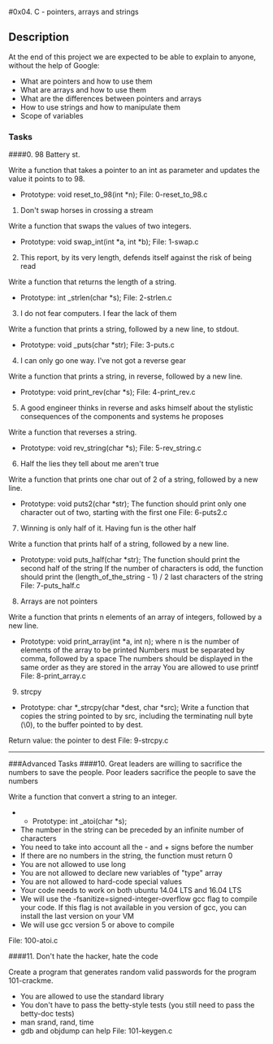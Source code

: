 #0x04. C - pointers, arrays and strings
## Description
At the end of this project we are expected to be able to explain to anyone, without the help of Google:
- What are pointers and how to use them
- What are arrays and how to use them
- What are the differences between pointers and arrays
- How to use strings and how to manipulate them
- Scope of variables

### Tasks
####0. 98 Battery st.

Write a function that takes a pointer to an int as parameter and updates the value it points to to 98.

- Prototype: void reset_to_98(int *n);
File: 0-reset_to_98.c
1. Don't swap horses in crossing a stream

Write a function that swaps the values of two integers.

- Prototype: void swap_int(int *a, int *b);
File: 1-swap.c

2. This report, by its very length, defends itself against the risk of being read

Write a function that returns the length of a string.

- Prototype: int _strlen(char *s);
File: 2-strlen.c

3. I do not fear computers. I fear the lack of them

Write a function that prints a string, followed by a new line, to stdout.

- Prototype: void _puts(char *str);
File: 3-puts.c

4. I can only go one way. I've not got a reverse gear

Write a function that prints a string, in reverse, followed by a new line.

- Prototype: void print_rev(char *s);
File: 4-print_rev.c

5. A good engineer thinks in reverse and asks himself about the stylistic consequences of the components and systems he proposes

Write a function that reverses a string.

- Prototype: void rev_string(char *s);
File: 5-rev_string.c

6. Half the lies they tell about me aren't true

Write a function that prints one char out of 2 of a string, followed by a new line.

- Prototype: void puts2(char *str);
The function should print only one character out of two, starting with the first one
File: 6-puts2.c

7. Winning is only half of it. Having fun is the other half

Write a function that prints half of a string, followed by a new line.

- Prototype: void puts_half(char *str);
The function should print the second half of the string
If the number of characters is odd, the function should print the (length_of_the_string - 1) / 2 last characters of the string
File: 7-puts_half.c


8. Arrays are not pointers

Write a function that prints n elements of an array of integers, followed by a new line.

- Prototype: void print_array(int *a, int n);
where n is the number of elements of the array to be printed
Numbers must be separated by comma, followed by a space
The numbers should be displayed in the same order as they are stored in the array
You are allowed to use printf
File: 8-print_array.c

9. strcpy

- Prototype: char *_strcpy(char *dest, char *src);
Write a function that copies the string pointed to by src, including the terminating null byte (\0), to the buffer pointed to by dest.

Return value: the pointer to dest
File: 9-strcpy.c

___
###Advanced Tasks
####10. Great leaders are willing to sacrifice the numbers to save the people. Poor leaders sacrifice the people to save the numbers

Write a function that convert a string to an integer.

- - Prototype: int _atoi(char *s);
- The number in the string can be preceded by an infinite number of characters
- You need to take into account all the - and + signs before the number
- If there are no numbers in the string, the function must return 0
- You are not allowed to use long
- You are not allowed to declare new variables of "type" array
- You are not allowed to hard-code special values
- Your code needs to work on both ubuntu 14.04 LTS and 16.04 LTS
- We will use the -fsanitize=signed-integer-overflow gcc flag to compile your code. If this flag is not available in you version of gcc, you can install the last version on your VM
- We will use gcc version 5 or above to compile

File: 100-atoi.c

####11. Don't hate the hacker, hate the code

Create a program that generates random valid passwords for the program 101-crackme.

- You are allowed to use the standard library
- You don't have to pass the betty-style tests (you still need to pass the betty-doc tests)
- man srand, rand, time
- gdb and objdump can help
File: 101-keygen.c
